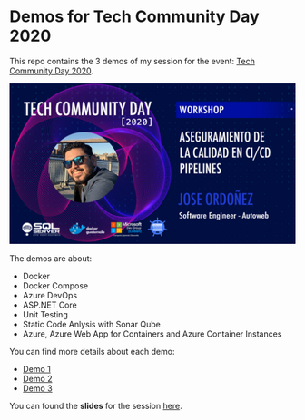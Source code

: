 # Demos for Tech Community Day 2020

This repo contains the 3 demos of my session for the event: [Tech Community Day 2020](https://techcommunityday.com/).

![](/images/Workshop-JoseOrdonez.jpg)

The demos are about:
- Docker
- Docker Compose
- Azure DevOps
- ASP.NET Core
- Unit Testing
- Static Code Anlysis with Sonar Qube
- Azure, Azure Web App for Containers and Azure Container Instances

You can find more details about each demo:
- [Demo 1](Demo01/readme.md)
- [Demo 2](Demo02/readme.md)
- [Demo 3](Demo03/readme.md)

You can found the **slides** for the session [here](/Slides/DockerAzureDevOps-TechCommDay-JoseOrdonez.pdf).